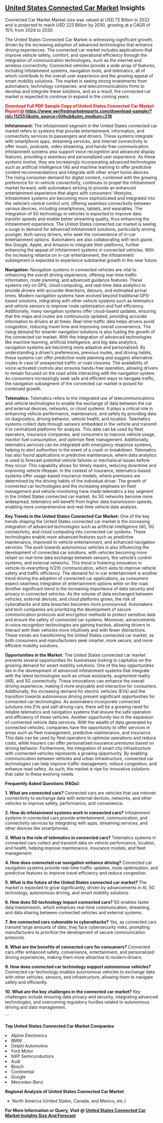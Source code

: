 <h2><a href="https://www.verifiedmarketreports.com/download-sample/?rid=112553&amp;utm_source=Github&amp;utm_medium=218" target="_blank">United States Connected Car Market</a> Insights</h2><p>Connected Car Market Market size was valued at USD 72 Billion in 2022 and is projected to reach USD 223 Billion by 2030, growing at a CAGR of 15% from 2024 to 2030.</p><p> <p>The United States Connected Car Market is witnessing significant growth, driven by the increasing adoption of advanced technologies that enhance driving experiences. The connected car market includes applications that improve vehicle safety, comfort, and operational efficiency through the integration of communication technologies, such as the internet and wireless connectivity. Connected vehicles provide a wide array of features, including infotainment systems, navigation tools, and telematics, all of which contribute to the overall user experience and the growing appeal of smart mobility solutions. The market is seeing strong investments from automakers, technology companies, and telecommunications firms to develop and integrate these solutions, and as a result, the connected car market is expected to continue to expand in the coming years. <br><b><p><span class=""><span style="color: #ff0000;"><strong>Download Full PDF Sample Copy of United States Connected Car Market Report</strong> @ </span><a href="https://www.verifiedmarketreports.com/download-sample/?rid=112553&amp;utm_source=Github&amp;utm_medium=218" target="_blank">https://www.verifiedmarketreports.com/download-sample/?rid=112553&amp;utm_source=Github&amp;utm_medium=218</a></span></p></b></p> <p><strong>Infotainment:</strong> The infotainment segment in the United States connected car market refers to systems that provide entertainment, information, and connectivity services to passengers and drivers. These systems integrate with smartphone apps, streaming services, and internet connectivity to offer music, podcasts, video streaming, and hands-free communication. Infotainment systems also support voice recognition and advanced display features, providing a seamless and personalized user experience. As these systems evolve, they are increasingly incorporating advanced technologies such as artificial intelligence (AI) and machine learning to offer predictive content recommendations and integrate with other smart home devices. The rising consumer demand for digital content, combined with the growing preference for in-vehicle connectivity, continues to propel the infotainment market forward, with automakers striving to provide an enhanced entertainment experience that aligns with consumers' lifestyles. Infotainment systems are becoming more sophisticated and integrated into the vehicle’s central control unit, offering seamless connectivity between various devices, including smartphones, tablets, and wearables. The integration of 5G technology in vehicles is expected to improve data transfer speeds and enable better streaming quality, thus enhancing the infotainment experience. The United States connected car market is seeing a surge in demand for advanced infotainment solutions, particularly among younger, tech-savvy drivers, who seek the convenience of in-car entertainment options. Automakers are also collaborating with tech giants like Google, Apple, and Amazon to integrate their platforms, further enhancing the appeal of infotainment systems in connected vehicles. With the increasing reliance on in-car entertainment, the infotainment subsegment is expected to experience substantial growth in the near future. <p><strong>Navigation:</strong> Navigation systems in connected vehicles are vital to enhancing the overall driving experience, offering real-time traffic information, route planning, and advanced guidance features. These systems rely on GPS, cloud computing, and real-time data analytics to provide drivers with accurate directions, detours, and estimated arrival times. Modern navigation systems have evolved beyond traditional GPS-based solutions, integrating with other vehicle systems such as telematics and vehicle sensors to improve route optimization and fuel efficiency. Additionally, many navigation systems offer cloud-based updates, ensuring that the maps and routes are continuously updated, providing accurate information to drivers at all times. Real-time traffic data helps drivers avoid congestion, reducing travel time and improving overall convenience. The rising demand for smarter navigation solutions is also fueling the growth of the connected car market. With the integration of advanced technologies like machine learning, artificial intelligence, and big data analytics, navigation systems are becoming more adaptive and personalized. By understanding a driver’s preferences, previous routes, and driving habits, these systems can offer predictive route planning and suggest alternative routes in case of unexpected traffic or road closures. The availability of voice-activated controls also ensures hands-free operation, allowing drivers to remain focused on the road while interacting with the navigation system. As consumers increasingly seek safe and efficient ways to navigate traffic, the navigation subsegment of the connected car market is poised for continued growth. <p><strong>Telematics:</strong> Telematics refers to the integrated use of telecommunications and vehicle technologies to enable the exchange of data between the car and external devices, networks, or cloud systems. It plays a critical role in enhancing vehicle performance, maintenance, and safety by providing data on diagnostics, driving behavior, vehicle health, and location. Telematics systems collect data through sensors embedded in the vehicle and transmit it to centralized platforms for analysis. This data can be used by fleet operators, insurance companies, and consumers to improve vehicle usage, monitor fuel consumption, and optimize fleet management. Additionally, telematics services can be integrated with emergency response systems, helping to alert authorities in the event of a crash or breakdown. Telematics has also found applications in predictive maintenance, where data analytics is used to forecast potential vehicle failures or mechanical issues before they occur. This capability allows for timely repairs, reducing downtime and improving vehicle lifespan. In the context of insurance, telematics-based systems offer usage-based insurance models, where premiums are determined by the driving habits of the individual driver. The growth of connected car technologies and the increasing emphasis on fleet management and vehicle monitoring have made telematics a key segment in the United States connected car market. As 5G networks become more widespread, telematics will benefit from higher data transmission speeds, enabling more comprehensive and real-time vehicle data analysis. <p><strong>Key Trends in the United States Connected Car Market:</strong> One of the key trends shaping the United States connected car market is the increasing integration of advanced technologies such as artificial intelligence (AI), 5G connectivity, and cloud computing into connected car systems. These technologies enable more advanced features such as predictive maintenance, improved in-vehicle entertainment, and enhanced navigation services. The push towards autonomous vehicles is also influencing the development of connected car solutions, with vehicles becoming more reliant on real-time data exchange between sensors, the vehicle’s control systems, and external networks. This trend is fostering innovation in vehicle-to-everything (V2X) communication, which aims to improve vehicle safety and traffic efficiency. The demand for in-car entertainment is another trend driving the adoption of connected car applications, as consumers expect seamless integration of entertainment options while on the road. Another significant trend is the increasing importance of data security and privacy in connected vehicles. As the volume of data exchanged between vehicles, external devices, and cloud platforms grows, the risk of cyberattacks and data breaches becomes more pronounced. Automakers and tech companies are prioritizing the development of secure communication protocols and encryption methods to protect sensitive data and ensure the safety of connected car systems. Moreover, advancements in voice recognition technologies are gaining traction, allowing drivers to interact with their vehicles more intuitively and with fewer distractions. These trends are transforming the United States connected car market, as both consumers and manufacturers seek smarter, more secure, and more efficient mobility solutions. <p><strong>Opportunities in the Market:</strong> The United States connected car market presents several opportunities for businesses looking to capitalize on the growing demand for smart mobility solutions. One of the key opportunities lies in the development of advanced infotainment systems that integrate with the latest technologies such as virtual assistants, augmented reality (AR), and 5G connectivity. These innovations can enhance the overall driving experience, making it more enjoyable and interactive for consumers. Additionally, the increasing demand for electric vehicles (EVs) and the transition towards autonomous driving present significant opportunities for connected car technologies. As automakers incorporate connected solutions into EVs and self-driving cars, there will be a growing need for reliable telematics and navigation systems that ensure the safe operation and efficiency of these vehicles. Another opportunity lies in the expansion of connected vehicle data services. With the wealth of data generated by connected vehicles, companies have the opportunity to offer services in areas such as fleet management, predictive maintenance, and insurance. This data can be used by fleet operators to optimize operations and reduce costs, while insurers can offer personalized insurance premiums based on driving behavior. Furthermore, the integration of smart city infrastructure with connected vehicles represents a growing opportunity. By enabling communication between vehicles and urban infrastructure, connected car technologies can help improve traffic management, reduce congestion, and enhance road safety. As such, the market is ripe for innovative solutions that cater to these evolving needs. <p><strong>Frequently Asked Questions (FAQs):</strong></p> <p><strong>1. What are connected cars?</strong> Connected cars are vehicles that use internet connectivity to exchange data with external devices, networks, and other vehicles to improve safety, performance, and convenience.</p> <p><strong>2. How do infotainment systems work in connected cars?</strong> Infotainment systems in connected cars provide entertainment, communication, and connectivity services by integrating with apps, streaming services, and other devices like smartphones.</p> <p><strong>3. What is the role of telematics in connected cars?</strong> Telematics systems in connected cars collect and transmit data on vehicle performance, location, and health, helping improve maintenance, insurance models, and fleet management.</p> <p><strong>4. How does connected car navigation enhance driving?</strong> Connected car navigation systems provide real-time traffic updates, route optimization, and predictive features to improve travel efficiency and reduce congestion.</p> <p><strong>5. What is the future of the United States connected car market?</strong> The market is expected to grow significantly, driven by advancements in AI, 5G technology, autonomous driving, and smart mobility solutions.</p> <p><strong>6. How does 5G technology impact connected cars?</strong> 5G enables faster data transmission, which enhances real-time communication, streaming, and data sharing between connected vehicles and external systems.</p> <p><strong>7. Are connected cars vulnerable to cyberattacks?</strong> Yes, as connected cars transmit large amounts of data, they face cybersecurity risks, prompting manufacturers to prioritize the development of secure communication protocols.</p> <p><strong>8. What are the benefits of connected cars for consumers?</strong> Connected cars offer enhanced safety, convenience, entertainment, and personalized driving experiences, making them more attractive to modern drivers.</p> <p><strong>9. How does connected car technology support autonomous vehicles?</strong> Connected car technology enables autonomous vehicles to exchange data with other vehicles, sensors, and infrastructure, allowing them to navigate safely and efficiently.</p> <p><strong>10. What are the key challenges in the connected car market?</strong> Key challenges include ensuring data privacy and security, integrating advanced technologies, and overcoming regulatory hurdles related to autonomous driving and data management.</p> ```</p><p><strong>Top United States Connected Car Market Companies</strong></p><div data-test-id=""><p><li>Alpine Electronics</li><li> BMW</li><li> Delphi Automotive</li><li> Ford Motor</li><li> NXP Semiconductors</li><li> Audi</li><li> Bosch</li><li> Continental</li><li> Google</li><li> Mercedes-Benz</li></p><div><strong>Regional Analysis of&nbsp;United States Connected Car Market</strong></div><ul><li dir="ltr"><p dir="ltr">North America&nbsp;(United States, Canada, and Mexico, etc.)</p></li></ul><p><strong>For More Information or Query, Visit @&nbsp;</strong><strong><a href="https://www.verifiedmarketreports.com/product/connected-car-market/?utm_source=Github&amp;utm_medium=218" target="_blank">United States Connected Car Market Insights Size And Forecast</a></strong></p></div>
